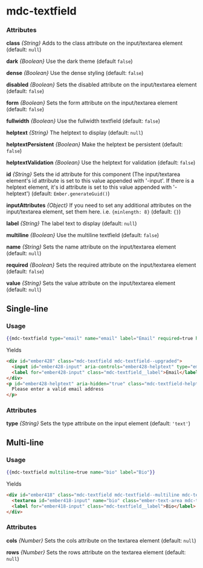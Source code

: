 # mdc-textfield

### Attributes

**class** *{String}* Adds to the class attribute on the input/textarea element (default: `null`)

**dark** *{Boolean}* Use the dark theme (default `false`)

**dense** *{Boolean}* Use the dense styling (default: `false`)

**disabled** *{Boolean}* Sets the disabled attribute on the input/textarea element (default: `false`)

**form** *{Boolean}* Sets the form attribute on the input/textarea element (default: `false`)

**fullwidth** *{Boolean}* Use the fullwidth textfield (default: `false`)

**helptext** *{String}* The helptext to display (default: `null`)

**helptextPersistent** *{Boolean}* Make the helptext be persistent (default: `false`)

**helptextValidation** *{Boolean}* Use the helptext for validation (default: `false`)

**id** *{String}* Sets the id attribute for this component (The input/textarea element's id attribute is set to this value appended with '-input'. If there is a helptext element, it's id attribute is set to this value appended with '-helptext') (default: `Ember.generateGuid()`)

**inputAttributes** *{Object}* If you need to set any additional attributes on the input/textarea element, set them here. i.e. `{minlength: 8}` (default: `{}`)

**label** *{String}* The label text to display (default: `null`)

**multiline** *{Boolean}* Use the multiline textfield (default: `false`)

**name** *{String}* Sets the name attribute on the input/textarea element (default: `null`)

**required** *{Boolean}* Sets the required attribute on the input/textarea element (default: `false`)

**value** *{String}* Sets the value attribute on the input/textarea element (default: `null`)

## Single-line

### Usage

```hbs
{{mdc-textfield type="email" name="email" label="Email" required=true helptext="Please enter a valid email address" helptextPersistent=true helptextValidation=true}}
```

Yields

```html
<div id="ember428" class="mdc-textfield mdc-textfield--upgraded">
  <input id="ember428-input" aria-controls="ember428-helptext" type="email" name="email" required class="ember-text-field mdc-textfield__input ember-view">
  <label for="ember428-input" class="mdc-textfield__label">Email</label>
</div>
<p id="ember428-helptext" aria-hidden="true" class="mdc-textfield-helptext mdc-textfield-helptext--persistent mdc-textfield-helptext--validation-msg">
  Please enter a valid email address
</p>
```

### Attributes

**type** *{String}* Sets the type attribute on the input element  (default: `'text'`)

## Multi-line

### Usage

```hbs
{{mdc-textfield multiline=true name="bio" label="Bio"}}
```

Yields

```html
<div id="ember418" class="mdc-textfield mdc-textfield--multiline mdc-textfield--upgraded">
  <textarea id="ember418-input" name="bio" class="ember-text-area mdc-textfield__input ember-view"></textarea>
  <label for="ember418-input" class="mdc-textfield__label">Bio</label>
</div>
```

### Attributes

**cols** *{Number}* Sets the cols attribute on the textarea element (default: `null`)

**rows** *{Number}* Sets the rows attribute on the textarea element (default: `null`)
